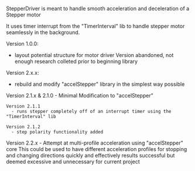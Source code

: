 StepperDriver is meant to handle smooth acceleration and deceleration of a Stepper motor

It uses timer interrupt from the "TimerInterval" lib to handle stepper motor seamlessly in the background.

Version 1.0.0:
  - layout potential structure for motor driver
  Version abandoned, not enough research colleted prior to beginning library

Version 2.x.x:
  - rebuild and modify "accelStepper" library in the simplest way possible

  Version 2.1.x & 2.1.0
    - Minimal Modification to "accelStepper"

    Version 2.1.1
      - runs stepper completely off of an interrupt timer using the "TimerInterval" lib

    Version 2.1.2
      - step polarity functionality added
  
  Version 2.2.x
    - Attempt at multi-profile acceleration using "accelStepper" core
      This could be used to have different acceleration profiles for stopping and changing directions quickly and effectively
      results successful but deemed excessive and unnecessary for current project